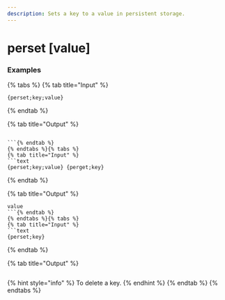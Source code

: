 ```yaml
---
description: Sets a key to a value in persistent storage. 
---
```


# perset <key> [value]

### Examples

{% tabs %}
{% tab title="Input" %}
```text
{perset;key;value}
```
{% endtab %}

{% tab title="Output" %}
```text

```{% endtab %}
{% endtabs %}{% tabs %}
{% tab title="Input" %}
```text
{perset;key;value} {perget;key}
```
{% endtab %}

{% tab title="Output" %}
```text
value
```{% endtab %}
{% endtabs %}{% tabs %}
{% tab title="Input" %}
```text
{perset;key}
```
{% endtab %}

{% tab title="Output" %}
```text

```
{% hint style="info" %}
To delete a key.
{% endhint %}
{% endtab %}
{% endtabs %}